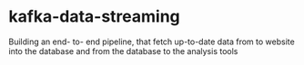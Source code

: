 # kafka-data-streaming
Building an end- to- end pipeline, that fetch up-to-date data from to website into the database and from the database to the analysis tools

